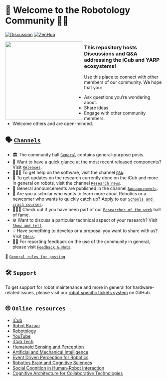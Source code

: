 🤖 Welcome to the Robotology Community 👋🏻
==========================================

[![Discussion](https://img.shields.io/badge/Post-New_Discussion-blue?style=plastic&logo=github)](../../discussions/new)
[![ZenHub](https://img.shields.io/badge/Shipping_faster_with-ZenHub-435198.svg)](https://zenhub.com)

<img align="left" width="250" height="250" src="./assets/icub-head.png">

### This repository hosts Discussions and Q&A addressing the iCub and YARP ecosystems!
Use this place to connect with other members of our community.
We hope that you:
- Ask questions you’re wondering about.
- Share ideas.
- Engage with other community members.
- Welcome others and are open-minded.

## 🗣 [`Channels`](../../discussions)
- 🏛 The community hall [`General`](../../discussions/categories/general) contains general-purpose posts.
- 🚀 Want to have a quick glance at the most recent released components? Visit [`Releases`](../../discussions/categories/releases).
- 🙋🏻‍♂️ To get help on the software, visit the channel [`Q&A`](../../discussions/categories/q-a).
- 📰 To get updates on the research currently done on the iCub and more in general on robots, visit the channel [`Research news`](../../discussions/categories/research-news).
- 📣 General announcements are published in the channel [`Announcements`](../../discussions/categories/announcements).
- 🏫 Are you a scholar who wants to learn more about Robotics or a newcomer who wants to quickly catch up? Apply to our [`Schools and crash courses`](../../discussions/categories/schools-and-crash-courses).
- 👨🏻‍🔬 Check out if you have been part of our [`Researcher of the week`](../../discussions/categories/researcher-of-the-week) hall of fame.
- ⚙ Want to discuss a particular technical aspect of your research? Visit [`Show and tell`](../../discussions/categories/show-and-tell).
- 💡 Have something to develop or a proposal you want to share with us? Visit [`Ideas`](../../discussions/categories/ideas).
- 👂🏻 For reporting feedback on the use of the community in general, please visit [`Feedback & Meta`](../../discussions/categories/feedback-meta).

📃 [`General rules for posting`](/.github/SUPPORT.md)

## 🛠 `Support`
To get support for robot maintenance and more in general for hardware-related issues, please visit our [robot specific tickets system](https://github.com/robotology/icub-tech-support/issues) on GitHub.

## 🌐 `Online resources`
- [iCub](https://icub.iit.it)
- [Robot Bazaar](https://robot-bazaar.iit.it/homepage)
- [Robotology](https://github.com/robotology)
- [YouTube](https://www.youtube.com/user/robotcub)
- [iCub Tech](https://www.iit.it/web/icub-tech)
- [Humanoid Sensing and Perception](https://www.iit.it/research/lines/humanoid-sensing-and-perception)
- [Artificial and Mechanical Intelligence](https://ami.iit.it)
- [Event Driven Perception for Robotics](https://edpr.iit.it)
- [Robotics Brain and Cognitive Sciences](https://www.iit.it/web/robotics-brain-and-cognitive-sciences)
- [Social Cognition in Human-Robot Interaction](https://www.iit.it/web/social-cognition-in-human-robot-interaction)
- [Cognitive Architecture for Collaborative Technologies](https://www.iit.it/web/cognitive-architecture-for-collaborative-technologies)
